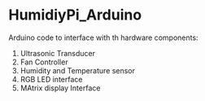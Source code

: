 # HumidiyPi_Arduino

Arduino code to interface with th hardware components:
1. Ultrasonic Transducer
2. Fan Controller
3. Humidity and Temperature sensor
4. RGB LED interface
5. MAtrix display Interface
